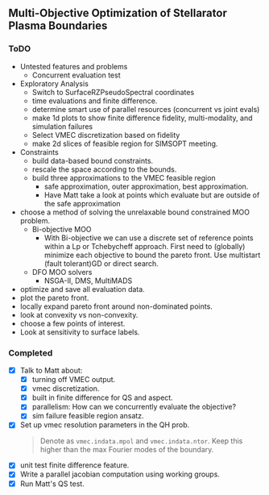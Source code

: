 ## Multi-Objective Optimization of Stellarator Plasma Boundaries

### ToDO
- Untested features and problems
  - Concurrent evaluation test
- Exploratory Analysis
  - Switch to SurfaceRZPseudoSpectral coordinates
  - time evaluations and finite difference.
  - determine smart use of parallel resources (concurrent vs joint evals)
  - make 1d plots to show finite difference fidelity, 
    multi-modality, and simulation failures
  - Select VMEC discretization based on fidelity
  - make 2d slices of feasible region for SIMSOPT meeting.
- Constraints
  - build data-based bound constraints.
  - rescale the space according to the bounds.
  - build three approximations to the VMEC feasible region
    - safe approximation, outer approximation, best approximation.
    - Have Matt take a look at points which evaluate but are 
      outside of the safe approximation
- choose a method of solving the unrelaxable bound constrained MOO problem.
  - Bi-objective MOO
    - With Bi-objective we can use a discrete set of
      reference points within a Lp or Tchebycheff approach.
      First need to (globally) minimize each objective to bound the pareto front.
      Use multistart (fault tolerant)GD or direct search.
  - DFO MOO solvers
    - NSGA-II, DMS, MultiMADS
- optimize and save all evaluation data.
- plot the pareto front.
- locally expand pareto front around non-dominated points.
- look at convexity vs non-convexity.
- choose a few points of interest.
- Look at sensitivity to surface labels.


### Completed
  - [x] Talk to Matt about:
    - [x] turning off VMEC output.
    - [x] vmec discretization.
    - [x] built in finite difference for QS and aspect.
    - [x] parallelism: How can we concurrently evaluate the objective?
    - [x] sim failure feasible region ansatz.
  - [x] Set up vmec resolution parameters in the QH prob. 
     > Denote as `vmec.indata.mpol` and `vmec.indata.ntor`. Keep this higher than 
       the max Fourier modes of the boundary.
  - [x] unit test finite difference feature.
  - [x] Write a parallel jacobian computation using working groups.
  - [x] Run Matt's QS test.
